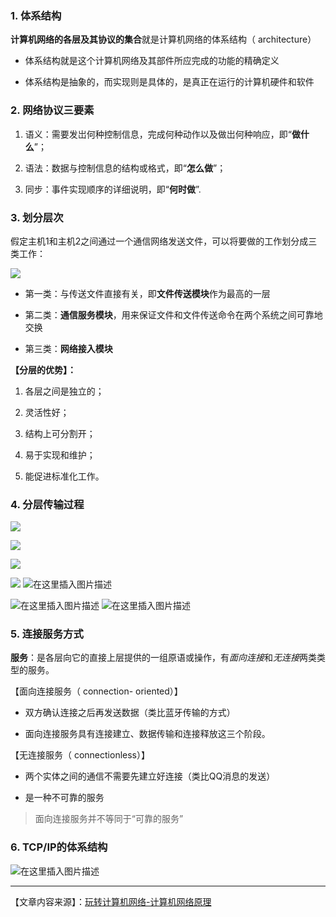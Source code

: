 ### 1. 体系结构

**计算机网络的各层及其协议的集合**就是计算机网络的体系结构（ architecture）

- 体系结构就是这个计算机网络及其部件所应完成的功能的精确定义

- 体系结构是抽象的，而实现则是具体的，是真正在运行的计算机硬件和软件

### 2. 网络协议三要素

1. 语义：需要发岀何种控制信息，完成何种动作以及做岀何种响应，即“**做什么**”；

2. 语法：数据与控制信息的结构或格式，即“**怎么做**”；

3. 同步：事件实现顺序的详细说明，即“**何时做**”.

### 3. 划分层次

假定主机1和主机2之间通过一个通信网络发送文件，可以将要做的工作划分成三类工作：

![](https://imgconvert.csdnimg.cn/aHR0cHM6Ly9ibG9naW1hZ2UtMTI1NTYxODU5Mi5jb3MuYXAtY2hlbmdkdS5teXFjbG91ZC5jb20vaW1nMjAyMDA0MDcxNzM3NTcucG5n?x-oss-process=image/format,png)

- 第一类：与传送文件直接有关，即**文件传送模块**作为最高的一层

- 第二类：**通信服务模块**，用来保证文件和文件传送命令在两个系统之间可靠地交换

- 第三类：**网络接入模块**

**【分层的优势】：**

1. 各层之间是独立的；

2. 灵活性好；

3. 结构上可分割开；

4. 易于实现和维护；

5. 能促进标准化工作。

### 4. 分层传输过程

![](https://imgconvert.csdnimg.cn/aHR0cHM6Ly9ibG9naW1hZ2UtMTI1NTYxODU5Mi5jb3MuYXAtY2hlbmdkdS5teXFjbG91ZC5jb20vaW1nMjAyMDA0MDcxNzQ1MDAucG5n?x-oss-process=image/format,png)

![](https://imgconvert.csdnimg.cn/aHR0cHM6Ly9ibG9naW1hZ2UtMTI1NTYxODU5Mi5jb3MuYXAtY2hlbmdkdS5teXFjbG91ZC5jb20vaW1nMjAyMDA0MDcxNzQ1NDEucG5n?x-oss-process=image/format,png)

![](https://imgconvert.csdnimg.cn/aHR0cHM6Ly9ibG9naW1hZ2UtMTI1NTYxODU5Mi5jb3MuYXAtY2hlbmdkdS5teXFjbG91ZC5jb20vaW1nMjAyMDA0MDcxNzQ2MDMucG5n?x-oss-process=image/format,png)

![](https://imgconvert.csdnimg.cn/aHR0cHM6Ly9ibG9naW1hZ2UtMTI1NTYxODU5Mi5jb3MuYXAtY2hlbmdkdS5teXFjbG91ZC5jb20vaW1nMjAyMDA0MDcxNzQ2MjEucG5n?x-oss-process=image/format,png)
![在这里插入图片描述](https://img-blog.csdnimg.cn/20200407190830469.png?x-oss-process=image/watermark,type_ZmFuZ3poZW5naGVpdGk,shadow_10,text_aHR0cHM6Ly9ibG9nLmNzZG4ubmV0L3dlaXhpbl80MzIzMjk1NQ==,size_16,color_FFFFFF,t_70)

![在这里插入图片描述](https://img-blog.csdnimg.cn/202004071908460.png?x-oss-process=image/watermark,type_ZmFuZ3poZW5naGVpdGk,shadow_10,text_aHR0cHM6Ly9ibG9nLmNzZG4ubmV0L3dlaXhpbl80MzIzMjk1NQ==,size_16,color_FFFFFF,t_70)
![在这里插入图片描述](https://img-blog.csdnimg.cn/20200407190912853.gif)

### 5. 连接服务方式

**服务**：是各层向它的直接上层提供的一组原语或操作，有*面向连接*和*无连接*两类类型的服务。

【面向连接服务（ connection- oriented）】

- 双方确认连接之后再发送数据（类比蓝牙传输的方式）

- 面向连接服务具有连接建立、数据传输和连接释放这三个阶段。

【无连接服务（ connectionless）】

- 两个实体之间的通信不需要先建立好连接（类比QQ消息的发送）

- 是一种不可靠的服务

> 面向连接服务并不等同于“可靠的服务”

### 6. TCP/IP的体系结构

![在这里插入图片描述](https://img-blog.csdnimg.cn/20200407190947913.png?x-oss-process=image/watermark,type_ZmFuZ3poZW5naGVpdGk,shadow_10,text_aHR0cHM6Ly9ibG9nLmNzZG4ubmV0L3dlaXhpbl80MzIzMjk1NQ==,size_16,color_FFFFFF,t_70)

---------------

【文章内容来源】：[玩转计算机网络-计算机网络原理](https://www.icourse163.org/course/QDU-1206901804)
